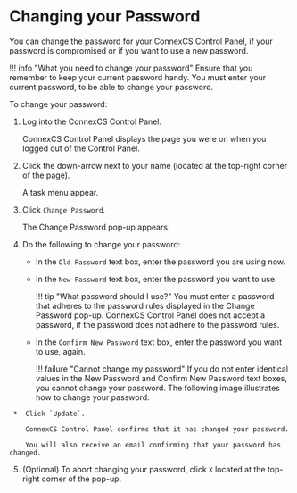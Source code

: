 # Changing your Password

You can change the password for your ConnexCS Control Panel, if your password is compromised or if you want to use a new password.

!!! info "What you need to change your password" 
    Ensure that you remember to keep your current password handy. You must enter your current password, to be able to change your password.

To change your password:

1.  Log into the ConnexCS Control Panel.
    
    ConnexCS Control Panel displays the page you were on when you logged out of the Control Panel.
    
2.  Click the down-arrow next to your name (located at the top-right corner of the page).
    
    A task menu appear.
    
3.  Click `Change Password`.
    
    The Change Password pop-up appears.
    
4.  Do the following to change your password:

     *  In the `Old Password` text box, enter the password you are using now.
     
     *  In the `New Password` text box, enter the password you want to use.
        
        !!! tip "What password should I use?" 
            You must enter a password that adheres to the password rules displayed in the Change Password pop-up. ConnexCS Control Panel does not accept a password, if the password does not adhere to the password rules.
     
     *  In the `Confirm New Password` text box, enter the password you want to use, again.
        
        !!! failure "Cannot change my password" 
            If you do not enter identical values in the New Password and Confirm New Password text boxes, you cannot change your password. 
         The following image illustrates how to change your password.
         
[change-your-password]: /misc/img/change-your-password.png "change-your-password"
         
     *  Click `Update`.
        
        ConnexCS Control Panel confirms that it has changed your password.
        
        You will also receive an email confirming that your password has changed. 
        
5.  (Optional) To abort changing your password, click `X` located at the top-right corner of the pop-up.

[change-your-password]: /misc/img/change-pwd-2.png "change-your-password"

